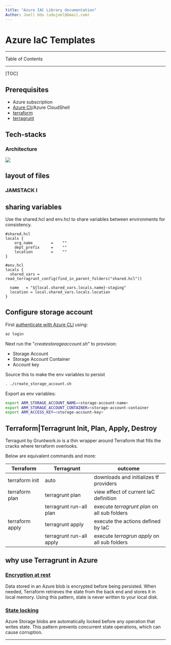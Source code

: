 ```yaml
---
title: "Azure IAC Library documentation"
Author: Joell Udu (udujoel@Gmail.com)
---
```


# Azure IaC Templates

---

Table of Contents

---

[TOC]

## Prerequisites

- Azure subscription
- [Azure Cli](https://docs.microsoft.com/en-us/cli/azure/install-azure-cli)/Azure CloudShell
- [terraform](https://www.terraform.io/downloads.html)
- [terragrunt](https://terragrunt.gruntwork.io/docs/getting-started/install/)

## Tech-stacks

### Architecture

![](https://codimd.s3.shivering-isles.com/demo/uploads/upload_a49b1c0a13f113b7792e4e1ba40acd17.png)

## layout of files

### JAMSTACK I

## sharing variables

Use the shared.hcl and env.hcl to share variables between environments for consistency.

```gherkin=
#shared.hcl
locals {
    org_name        =    ""
    dept_prefix     =    ""
    location        =    ""
}

```

```gherkin=
#env.hcl
locals {
  shared_vars = read_terragrunt_config(find_in_parent_folders("shared.hcl"))

  name   = "${local.shared_vars.locals.name}-staging"
  location = local.shared_vars.locals.location
}
```

## Configure storage account

First [authenticate with Azure CLI](https://docs.microsoft.com/en-us/azure/developer/terraform/get-started-cloud-shell#authenticate-via-microsoft-account) using:

```bash
az login
```

Next run the "_createstorageaccount.sh_" to provision:

- Storage Account
- Storage Account Container
- Account key

Source this to make the env variables to persist

```bash
. ./create_storage_account.sh
```

Export as env variables:

```bash
export ARM_STORAGE_ACCOUNT_NAME=<storage-account-name>
export ARM_STORAGE_ACCOUNT_CONTAINER=<storage-account-container
export ARM_ACCESS_KEY=<storage-account-key>
```

## Terraform|Terragrunt Init, Plan, Apply, Destroy

Terragunt by Gruntwork.io is a thin wrapper around Terraform that fills the cracks where terraform overlooks.

Below are equivalent commands and more:

| Terraform       | Terragrunt               | outcome                                      |
| --------------- | ------------------------ | -------------------------------------------- |
| terraform init  | auto                     | downloads and initializes tf providers       |
| terraform plan  | terragrunt plan          | view effect of current IaC definition        |
|                 | terragrunt run-all plan  | execute _terragrunt plan_ on all sub folders |
| terraform apply | terragrunt apply         | execute the actions defined by IaC           |
|                 | terragrunt run-all apply | execute _terragrun apply_ on all sub folders |

## why use Terragrunt in Azure

### [Encryption at rest](https://docs.microsoft.com/en-us/azure/developer/terraform/store-state-in-azure-storage#encryption-at-rest)

Data stored in an Azure blob is encrypted before being persisted. When needed, Terraform retrieves the state from the back end and stores it in local memory. Using this pattern, state is never written to your local disk.

### [State locking](https://docs.microsoft.com/en-us/azure/developer/terraform/store-state-in-azure-storage#state-locking)

Azure Storage blobs are automatically locked before any operation that writes state. This pattern prevents concurrent state operations, which can cause corruption.

---
